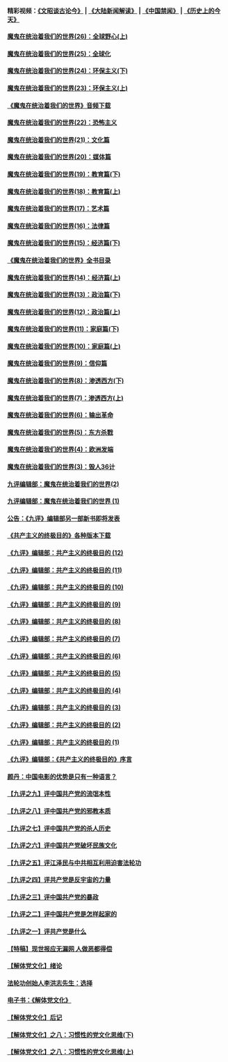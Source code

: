 #### 精彩视频：[《文昭谈古论今》](https://github.com/gfw-breaker/wenzhao/blob/master/README.md?t=12132131) | [《大陆新闻解读》](https://github.com/gfw-breaker/ntdtv-comedy/blob/master/README.md?t=12132131) | [《中国禁闻》](https://github.com/gfw-breaker/ntdtv-news/blob/master/README.md?t=12132131) | [《历史上的今天》](https://github.com/gfw-breaker/today-in-history/blob/master/README.md?t=12132131) 

#### [魔鬼在统治着我们的世界(26)：全球野心(上)](../pages/nsc422/n10900318.md?t=12132131) 

#### [魔鬼在统治着我们的世界(25)：全球化](../pages/nsc422/n10788205.md?t=12132131) 

#### [魔鬼在统治着我们的世界(24)：环保主义(下)](../pages/nsc422/n10695307.md?t=12132131) 

#### [魔鬼在统治着我们的世界(23)：环保主义(上)](../pages/nsc422/n10688613.md?t=12132131) 

#### [《魔鬼在统治着我们的世界》音频下载](../pages/nsc422/n10635553.md?t=12132131) 

#### [魔鬼在统治着我们的世界(22)：恐怖主义](../pages/nsc422/n10614727.md?t=12132131) 

#### [魔鬼在统治着我们的世界(21)：文化篇](../pages/nsc422/n10597706.md?t=12132131) 

#### [魔鬼在统治着我们的世界(20)：媒体篇](../pages/nsc422/n10586579.md?t=12132131) 

#### [魔鬼在统治着我们的世界(19)：教育篇(下)](../pages/nsc422/n10564808.md?t=12132131) 

#### [魔鬼在统治着我们的世界(18)：教育篇(上)](../pages/nsc422/n10526970.md?t=12132131) 

#### [魔鬼在统治着我们的世界(17)：艺术篇](../pages/nsc422/n10499093.md?t=12132131) 

#### [魔鬼在统治着我们的世界(16)：法律篇](../pages/nsc422/n10485969.md?t=12132131) 

#### [魔鬼在统治着我们的世界(15)：经济篇(下)](../pages/nsc422/n10469975.md?t=12132131) 

#### [《魔鬼在统治着我们的世界》全书目录](../pages/nsc422/n10464261.md?t=12132131) 

#### [魔鬼在统治着我们的世界(14)：经济篇(上)](../pages/nsc422/n10457370.md?t=12132131) 

#### [魔鬼在统治着我们的世界(13)：政治篇(下)](../pages/nsc422/n10448270.md?t=12132131) 

#### [魔鬼在统治着我们的世界(12)：政治篇(上)](../pages/nsc422/n10444576.md?t=12132131) 

#### [魔鬼在统治着我们的世界(11)：家庭篇(下)](../pages/nsc422/n10440961.md?t=12132131) 

#### [魔鬼在统治着我们的世界(10)：家庭篇(上)](../pages/nsc422/n10435448.md?t=12132131) 

#### [魔鬼在统治着我们的世界(9)：信仰篇](../pages/nsc422/n10432159.md?t=12132131) 

#### [魔鬼在统治着我们的世界(8)：渗透西方(下)](../pages/nsc422/n10429603.md?t=12132131) 

#### [魔鬼在统治着我们的世界(7)：渗透西方(上)](../pages/nsc422/n10426013.md?t=12132131) 

#### [魔鬼在统治着我们的世界(6)：输出革命](../pages/nsc422/n10421536.md?t=12132131) 

#### [魔鬼在统治着我们的世界(5)：东方杀戮](../pages/nsc422/n10417707.md?t=12132131) 

#### [魔鬼在统治着我们的世界(4)：欧洲发端](../pages/nsc422/n10414890.md?t=12132131) 

#### [魔鬼在统治着我们的世界(3)：毁人36计](../pages/nsc422/n10411583.md?t=12132131) 

#### [九评编辑部：魔鬼在统治着我们的世界(2)](../pages/nsc422/n10410036.md?t=12132131) 

#### [九评编辑部：魔鬼在统治着我们的世界 (1)](../pages/nsc422/n10406825.md?t=12132131) 

#### [公告：《九评》编辑部另一部新书即将发表](../pages/nsc422/n10405104.md?t=12132131) 

#### [《共产主义的终极目的》各种版本下载](../pages/nsc422/n10022138.md?t=12132131) 

#### [《九评》编辑部：共产主义的终极目的 (12)](../pages/nsc422/n9933272.md?t=12132131) 

#### [《九评》编辑部：共产主义的终极目的 (11)](../pages/nsc422/n9924973.md?t=12132131) 

#### [《九评》编辑部：共产主义的终极目的 (10)](../pages/nsc422/n9920883.md?t=12132131) 

#### [《九评》编辑部：共产主义的终极目的 (9)](../pages/nsc422/n9916363.md?t=12132131) 

#### [《九评》编辑部：共产主义的终极目的 (8)](../pages/nsc422/n9912488.md?t=12132131) 

#### [《九评》编辑部：共产主义的终极目的 (7)](../pages/nsc422/n9901176.md?t=12132131) 

#### [《九评》编辑部：共产主义的终极目的 (6)](../pages/nsc422/n9899359.md?t=12132131) 

#### [《九评》编辑部：共产主义的终极目的 (5)](../pages/nsc422/n9893174.md?t=12132131) 

#### [《九评》编辑部：共产主义的终极目的 (4)](../pages/nsc422/n9891246.md?t=12132131) 

#### [《九评》编辑部：共产主义的终极目的 (3)](../pages/nsc422/n9879879.md?t=12132131) 

#### [《九评》编辑部：共产主义的终极目的 (2)](../pages/nsc422/n9876205.md?t=12132131) 

#### [《九评》编辑部：共产主义的终极目的 (1)](../pages/nsc422/n9865857.md?t=12132131) 

#### [《九评》编辑部：《共产主义的终极目的》序言](../pages/nsc422/n9862666.md?t=12132131) 

#### [颜丹：中国电影的优势是只有一种语言？](../pages/nsc422/n9583062.md?t=12132131) 

#### [【九评之九】评中国共产党的流氓本性](../pages/nsc422/n737542.md?t=12132131) 

#### [【九评之八】评中国共产党的邪教本质](../pages/nsc422/n735942.md?t=12132131) 

#### [【九评之七】评中国共产党的杀人历史](../pages/nsc422/n733806.md?t=12132131) 

#### [【九评之六】评中国共产党破坏民族文化](../pages/nsc422/n731667.md?t=12132131) 

#### [【九评之五】评江泽民与中共相互利用迫害法轮功](../pages/nsc422/n730058.md?t=12132131) 

#### [【九评之四】评共产党是反宇宙的力量](../pages/nsc422/n727814.md?t=12132131) 

#### [【九评之三】评中国共产党的暴政](../pages/nsc422/n725597.md?t=12132131) 

#### [【九评之二】评中国共产党是怎样起家的](../pages/nsc422/n723946.md?t=12132131) 

#### [【九评之一】评共产党是什么](../pages/nsc422/n722529.md?t=12132131) 

#### [【特稿】现世报应无漏网 人做恶都得偿](../pages/nsc422/n4215167.md?t=12132131) 

#### [【解体党文化】绪论](../pages/nsc422/n1449356.md?t=12132131) 

#### [法轮功创始人李洪志先生：选择](../pages/nsc422/n3580738.md?t=12132131) 

#### [电子书：《解体党文化》](../pages/nsc422/n1573484.md?t=12132131) 

#### [【解体党文化】后记](../pages/nsc422/n1531999.md?t=12132131) 

#### [【解体党文化】之八：习惯性的党文化思维(下)](../pages/nsc422/n1526477.md?t=12132131) 

#### [【解体党文化】之八：习惯性的党文化思维(上)](../pages/nsc422/n1520631.md?t=12132131) 

